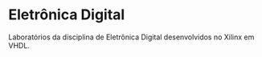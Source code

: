 # Eletrônica Digital
Laboratórios da disciplina de Eletrônica Digital desenvolvidos no Xilinx em VHDL.
